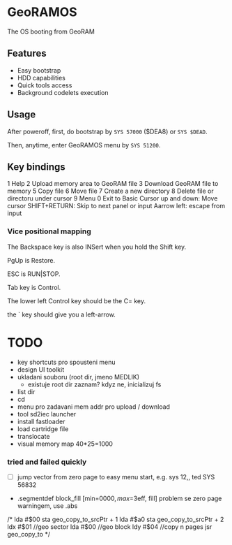 # GeoRAMOS

The OS booting from GeoRAM

## Features
- Easy bootstrap
- HDD capabilities
- Quick tools access
- Background codelets execution

## Usage

After poweroff, first, do bootstrap by ```SYS 57000``` ($DEA8) or ```SYS $DEAD```.

Then, anytime, enter GeoRAMOS menu by ```SYS 51200```.

## Key bindings
1    Help
2    Upload memory area to GeoRAM file
3    Download GeoRAM file to memory
5    Copy file
6    Move file
7    Create a new directory
8    Delete file or directoru under cursor
9    Menu
0    Exit to Basic
Cursor up and down: Move cursor
SHIFT+RETURN: Skip to next panel or input
Aarrow left: escape from input



### Vice positional mapping

The Backspace key is also INSert when you hold the Shift key.

PgUp is Restore.

ESC is RUN|STOP.

Tab key is Control.

The lower left Control key should be the C= key.

the ` key should give you a left-arrow.


# TODO
- key shortcuts pro spousteni menu
- design UI toolkit
- ukladani souboru (root dir, jmeno MEDLIK)
  - existuje root dir zaznam? kdyz ne, inicializuj fs
- list dir
- cd
- menu pro zadavani mem addr pro upload / download
- tool sd2iec launcher
- install fastloader
- load cartridge file
- translocate
- visual memory map 40*25=1000
### tried and failed quickly
- [ ] jump vector from zero page to easy menu start, e.g. sys 12,, ted SYS 56832
- .segmentdef block_fill [min=$0000, max=$3eff, fill] problem se zero page warningem, use .abs


/*
    lda #$00
    sta geo_copy_to_srcPtr + 1
    lda #$a0
    sta geo_copy_to_srcPtr + 2
    ldx #$01 //geo sector
    lda #$00 //geo block
    ldy #$04 //copy n pages
    jsr geo_copy_to
*/